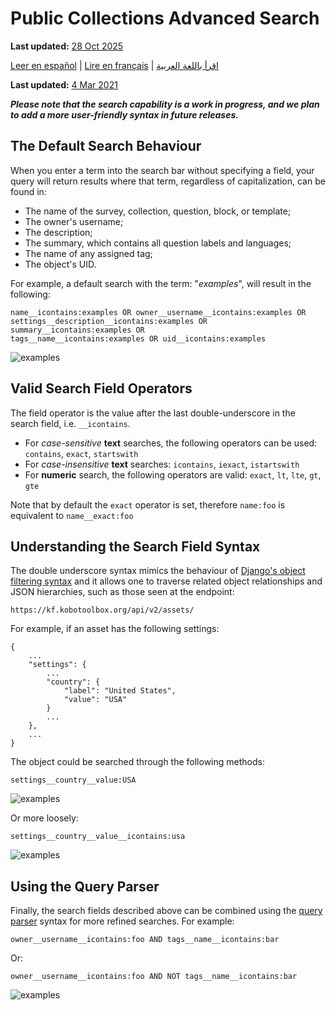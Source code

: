 # Public Collections Advanced Search
**Last updated:** <a href="https://github.com/kobotoolbox/docs/blob/01270a828ec846731411368326ba58114adda98e/source/public_collections_advanced_search.md" class="reference">28 Oct 2025</a>

<a href="es/public_collections_advanced_search.html">Leer en español</a> | <a href="fr/public_collections_advanced_search.html">Lire en français</a> | <a href="ar/public_collections_advanced_search.html">اقرأ باللغة العربية</a>

**Last updated:**
<a href="https://github.com/kobotoolbox/docs/blob/a6ae76d4d566c1139914f03ba8452fdbf122cf11/source/public_collections_advanced_search.md" class="reference">4
Mar 2021</a>

**_Please note that the search capability is a work in progress, and we plan to
add a more user-friendly syntax in future releases._**

## The Default Search Behaviour

When you enter a term into the search bar without specifying a field, your query
will return results where that term, regardless of capitalization, can be found
in:

-   The name of the survey, collection, question, block, or template;
-   The owner's username;
-   The description;
-   The summary, which contains all question labels and languages;
-   The name of any assigned tag;
-   The object's UID.

For example, a default search with the term: "_examples_", will result in the
following:

```
name__icontains:examples OR owner__username__icontains:examples OR
settings__description__icontains:examples OR summary__icontains:examples OR
tags__name__icontains:examples OR uid__icontains:examples
```

![examples](/images/public_collections_advanced_search/advanced_search_1.png)

## Valid Search Field Operators

The field operator is the value after the last double-underscore in the search
field, i.e. `__icontains`.

-   For _case-sensitive_ **text** searches, the following operators can be used:
    `contains`, `exact`, `startswith`
-   For _case-insensitive_ **text** searches: `icontains`, `iexact`,
    `istartswith`
-   For **numeric** search, the following operators are valid: `exact`, `lt`,
    `lte`, `gt`, `gte`

Note that by default the `exact` operator is set, therefore `name:foo` is
equivalent to `name__exact:foo`

## Understanding the Search Field Syntax

The double underscore syntax mimics the behaviour of
[Django's object filtering syntax](https://docs.djangoproject.com/en/3.1/ref/contrib/admin/#django.contrib.admin.ModelAdmin.search_fields)
and it allows one to traverse related object relationships and JSON hierarchies,
such as those seen at the endpoint:

`https://kf.kobotoolbox.org/api/v2/assets/`

For example, if an asset has the following settings:

```
{
    ...
    "settings": {
        ...
        "country": {
            "label": "United States",
            "value": "USA"
        }
        ...
    },
    ...
}
```

The object could be searched through the following methods:

```
settings__country__value:USA
```

![examples](/images/public_collections_advanced_search/advanced_search_2.png)

Or more loosely:

```
settings__country__value__icontains:usa
```

![examples](/images/public_collections_advanced_search/advanced_search_3.png)

## Using the Query Parser

Finally, the search fields described above can be combined using the
[query parser](https://github.com/kobotoolbox/kpi#searching) syntax for more
refined searches. For example:

```
owner__username__icontains:foo AND tags__name__icontains:bar
```

Or:

```
owner__username__icontains:foo AND NOT tags__name__icontains:bar
```

![examples](/images/public_collections_advanced_search/advanced_search_4.png)
